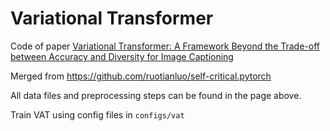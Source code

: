 # Variational Transformer
Code of paper [Variational Transformer: A Framework Beyond the Trade-off between Accuracy and Diversity for Image Captioning](https://arxiv.org/abs/2205.14458)

Merged from https://github.com/ruotianluo/self-critical.pytorch

All data files and preprocessing steps can be found in the page above.

Train VAT using config files in `configs/vat`
